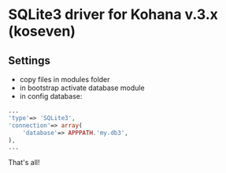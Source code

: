 # SQLite3 driver for Kohana v.3.x (koseven)

## Settings
- copy files in modules folder
- in bootstrap activate database module
- in config database:
```php
...
'type'=> 'SQLite3',
'connection'=> array(
	'database'=> APPPATH.'my.db3',
),
...
```
That's all!
